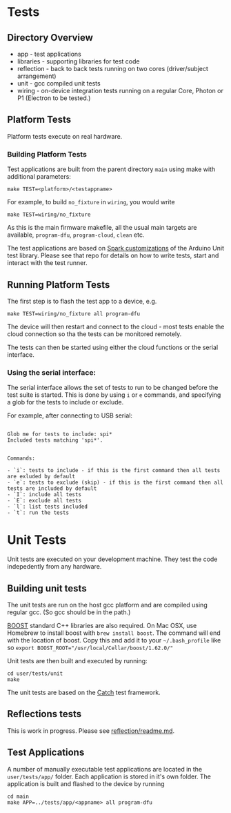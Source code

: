 # Tests

## Directory Overview

- app - test applications
- libraries - supporting libraries for test code
- reflection - back to back tests running on two cores (driver/subject arrangement)
- unit - gcc compiled unit tests
- wiring - on-device integration tests running on a regular Core, Photon or P1 (Electron to be tested.)


## Platform Tests

Platform tests execute on real hardware.

### Building Platform Tests

Test applications are built from the parent directory `main` using make with additional
parameters:

```
make TEST=<platform>/<testappname>
```

For example, to build `no_fixture` in `wiring`, you would write

```
make TEST=wiring/no_fixture
```

As this is the main firmware makefile, all the usual main targets are available, `program-dfu`, `program-cloud`, `clean`
etc.

The test applications are based on [Spark customizations](https://github.com/m-mcgowan/spark-unit-test) of the Arduino Unit test
library. Please see that repo for details on how to write tests, start and interact
with the test runner.

## Running Platform Tests

The first step is to flash the test app to a device, e.g.

```
make TEST=wiring/no_fixture all program-dfu
```

The device will then restart and connect to the cloud - most tests enable the cloud connection so tha the tests can be monitored remotely. 

The tests can then be started using either the cloud functions or the serial interface.

### Using the serial interface:

The serial interface allows the set of tests to run to be changed before the test suite is started. This is done by using `i` or `e` commands, and specifying a glob for the tests to include or exclude.

For example, after connecting to USB serial:

```

Glob me for tests to include: spi*
Included tests matching 'spi*'.


Commands:

- `i`: tests to include - if this is the first command then all tests are exluded by default
- `e`: tests to exclude (skip) - if this is the first command then all tests are included by default
- `I`: include all tests
- `E`: exclude all tests
- `l`: list tests included
- `t`: run the tests

```

# Unit Tests

Unit tests are executed on your development machine. They test the code indepedently from any hardware.

## Building unit tests

The unit tests are run on the host gcc platform and are compiled using regular
gcc. (So gcc should be in the path.)

[BOOST](http://www.boost.org/) standard C++ libraries are also required.  On Mac OSX, use Homebrew to install boost with `brew install boost`.  The command will end with the location of boost.  Copy this and add it to your `~/.bash_profile` like so `export BOOST_ROOT="/usr/local/Cellar/boost/1.62.0/"`

Unit tests are then built and executed by running:

```
cd user/tests/unit
make
```

The unit tests are based on the [Catch](https://github.com/philsquared/Catch)
test framework.


## Reflections tests

This is work in progress.
Please see [reflection/readme.md](reflection/readme.md).

## Test Applications
A number of manually executable test applications are located in the `user/tests/app/` folder. Each application is stored in it's own folder.  The application is built and flashed to the device by running

```
cd main
make APP=../tests/app/<appname> all program-dfu
```

